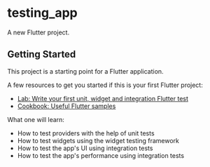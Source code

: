 # testing_app

A new Flutter project.

## Getting Started

This project is a starting point for a Flutter application.

A few resources to get you started if this is your first Flutter project:

- [Lab: Write your first unit, widget and integration Flutter test](https://codelabs.developers.google.com/codelabs/flutter-app-testing)
- [Cookbook: Useful Flutter samples](https://docs.flutter.dev/cookbook)

What one will learn: 
- How to test providers with the help of unit tests
- How to test widgets using the widget testing framework
- How to test the app's UI using integration tests
- How to test the app's performance using integration tests
